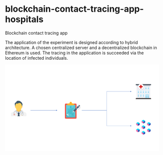 # blockchain-contact-tracing-app-hospitals
Blockchain contact tracing app

<p>The application of the experiment is designed according to hybrid architecture. A chosen centralized server and a decentralized blockchain in Ethereum is used. The tracing in the application is succeeded via the location of infected individuals.</p>



![alt text](https://github.com/Dimstella/blockchain-contact-tracing-app-hospitals/blob/main/image1.PNG)

